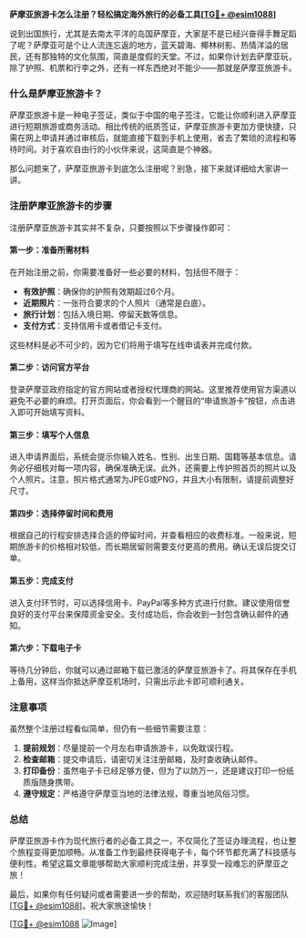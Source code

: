 **萨摩亚旅游卡怎么注册？轻松搞定海外旅行的必备工具[[TG💪+ @esim1088](https://t.me/s/esim1088)]**

说到出国旅行，尤其是去南太平洋的岛国萨摩亚，大家是不是已经兴奋得手舞足蹈了呢？萨摩亚可是个让人流连忘返的地方，蓝天碧海、椰林树影、热情洋溢的居民，还有那独特的文化氛围，简直是度假的天堂。不过，如果你计划去萨摩亚玩，除了护照、机票和行李之外，还有一样东西绝对不能少——那就是萨摩亚旅游卡。

### 什么是萨摩亚旅游卡？

萨摩亚旅游卡是一种电子签证，类似于中国的电子签注，它能让你顺利进入萨摩亚进行短期旅游或商务活动。相比传统的纸质签证，萨摩亚旅游卡更加方便快捷，只需在网上申请并通过审核后，就能直接下载到手机上使用，省去了繁琐的流程和等待时间。对于喜欢自由行的小伙伴来说，这简直是个神器。

那么问题来了，萨摩亚旅游卡到底怎么注册呢？别急，接下来就详细给大家讲一讲。

### 注册萨摩亚旅游卡的步骤

注册萨摩亚旅游卡其实并不复杂，只要按照以下步骤操作即可：

#### 第一步：准备所需材料
在开始注册之前，你需要准备好一些必要的材料，包括但不限于：
- **有效护照**：确保你的护照有效期超过6个月。
- **近期照片**：一张符合要求的个人照片（通常是白底）。
- **旅行计划**：包括入境日期、停留天数等信息。
- **支付方式**：支持信用卡或者借记卡支付。

这些材料是必不可少的，因为它们将用于填写在线申请表并完成付款。

#### 第二步：访问官方平台
登录萨摩亚政府指定的官方网站或者授权代理商的网站。这里推荐使用官方渠道以避免不必要的麻烦。打开页面后，你会看到一个醒目的“申请旅游卡”按钮，点击进入即可开始填写资料。

#### 第三步：填写个人信息
进入申请界面后，系统会提示你输入姓名、性别、出生日期、国籍等基本信息。请务必仔细核对每一项内容，确保准确无误。此外，还需要上传护照首页的照片以及个人照片。注意，照片格式通常为JPEG或PNG，并且大小有限制，请提前调整好尺寸。

#### 第四步：选择停留时间和费用
根据自己的行程安排选择合适的停留时间，并查看相应的收费标准。一般来说，短期旅游卡的价格相对较低，而长期居留则需要支付更高的费用。确认无误后提交订单。

#### 第五步：完成支付
进入支付环节时，可以选择信用卡、PayPal等多种方式进行付款。建议使用信誉良好的支付平台来保障资金安全。支付成功后，你会收到一封包含确认邮件的通知。

#### 第六步：下载电子卡
等待几分钟后，你就可以通过邮箱下载已激活的萨摩亚旅游卡了。将其保存在手机上备用，这样当你抵达萨摩亚机场时，只需出示此卡即可顺利通关。

### 注意事项
虽然整个注册过程看似简单，但仍有一些细节需要注意：
1. **提前规划**：尽量提前一个月左右申请旅游卡，以免耽误行程。
2. **检查邮箱**：提交申请后，请密切关注注册邮箱，及时查收确认邮件。
3. **打印备份**：虽然电子卡已经足够方便，但为了以防万一，还是建议打印一份纸质版随身携带。
4. **遵守规定**：严格遵守萨摩亚当地的法律法规，尊重当地风俗习惯。

### 总结
萨摩亚旅游卡作为现代旅行者的必备工具之一，不仅简化了签证办理流程，也让整个旅程变得更加顺畅。从准备工作到最终获得电子卡，每个环节都充满了科技感与便利性。希望这篇文章能够帮助大家顺利完成注册，并享受一段难忘的萨摩亚之旅！

最后，如果你有任何疑问或者需要进一步的帮助，欢迎随时联系我们的客服团队[[TG💪+ @esim1088](https://t.me/s/esim1088)]。祝大家旅途愉快！

[[TG💪+ @esim1088](https://t.me/s/esim1088) ![Image](https://i.postimg.cc/4NQfJmqS/Snipaste-2025-05-13-00-14-12.png)]